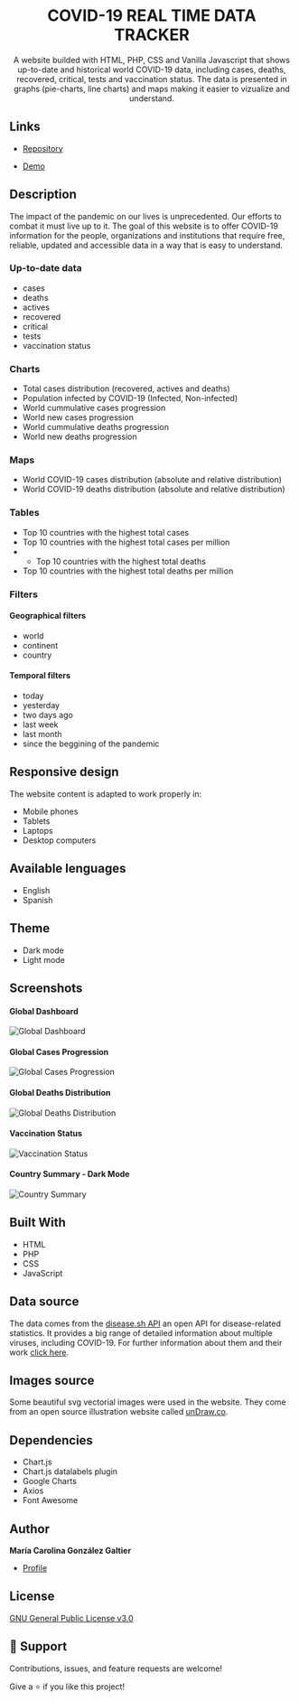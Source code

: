 <h1 align="center">COVID-19 REAL TIME DATA TRACKER</h1>

<p align="center">A website builded with HTML, PHP, CSS and Vanilla Javascript that shows up-to-date and historical world COVID-19 data, including cases, deaths, recovered, critical, tests and vaccination status. The data is presented in graphs (pie-charts, line charts) and maps making it easier to vizualize and understand.</p>


## Links

- [Repository](https://github.com/carogaltier/covid-data-tracker-website/ "COVID-19 Real Time Data Tracker")

- [Demo](https://www.covidrealtimedata.com/ "COVID-19 Real Time Data website")


## Description
The impact of the pandemic on our lives is unprecedented. Our efforts to combat it must live up to it. 
The goal of this website is to offer COVID-19 information for the people, organizations and institutions that require free, reliable, updated and accessible data in a way that is easy to understand.

### Up-to-date data
- cases
- deaths
- actives
- recovered
- critical
- tests
- vaccination status

### Charts
- Total cases distribution (recovered, actives and deaths)
- Population infected by COVID-19 (Infected, Non-infected)
- World cummulative cases progression
- World new cases progression
- World cummulative deaths progression
- World new deaths progression

### Maps
- World COVID-19 cases distribution (absolute and relative distribution)
- World COVID-19 deaths distribution (absolute and relative distribution)

### Tables
- Top 10 countries with the highest total cases
- Top 10 countries with the highest total cases per million
- - Top 10 countries with the highest total deaths
- Top 10 countries with the highest total deaths per million

### Filters
#### Geographical filters 
  - world 
  - continent 
  - country
 
 #### Temporal filters
  - today
  - yesterday
  - two days ago
  - last week
  - last month
  - since the beggining of the pandemic

## Responsive design

The website content is adapted to work properly in:
- Mobile phones
- Tablets
- Laptops
- Desktop computers

## Available lenguages

- English
- Spanish

## Theme

- Dark mode
- Light mode

## Screenshots 

#### Global Dashboard

![Global Dashboard](/screenshots/global-dashboard.jpg "Global dashboard")

#### Global Cases Progression

![Global Cases Progression](/screenshots/global-cases-progression.jpg "Global Cases Progression")

#### Global Deaths Distribution

![Global Deaths Distribution](/screenshots/global-deaths-distribution.jpg "Global Deaths Distribution")

#### Vaccination Status

![Vaccination Status](/screenshots/vaccination-status.jpg "Vaccination Status")

#### Country Summary - Dark Mode

![Country Summary](/screenshots/country-summary-dark-mode.jpg "Country Summary")


## Built With

- HTML
- PHP
- CSS
- JavaScript

## Data source

The data comes from the [disease.sh API](https://github.com/disease-sh/api "disease.sh COVID-19 API github repository") an open API for disease-related statistics. It provides a big range of detailed information about multiple viruses, including COVID-19. For further information about them and their work [click here](https://disease.sh/ "disease.sh website").

## Images source

Some beautiful svg vectorial images were used in the website. They come from an open source illustration website called [unDraw.co](https://undraw.co/).

## Dependencies

- Chart.js
- Chart.js datalabels plugin
- Google Charts
- Axios
- Font Awesome

## Author

**María Carolina González Galtier**

- [Profile](https://github.com/carogaltier "María Carolina González Galtier")

## License
[GNU General Public License v3.0](https://choosealicense.com/licenses/gpl-3.0/)

## 🤝 Support

Contributions, issues, and feature requests are welcome!

Give a ⭐️ if you like this project!
